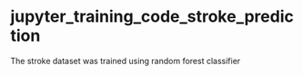 # jupyter_training_code_stroke_prediction
The stroke dataset was trained using random forest classifier
